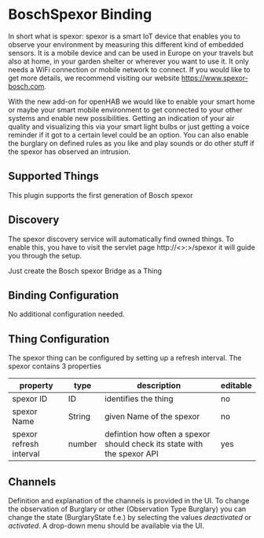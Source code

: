 # BoschSpexor Binding

In short what is spexor: 
spexor is a smart IoT device that enables you to observe your environment by measuring this different kind of embedded sensors. 
It is a mobile device and can be used in Europe on your travels but also at home, in your garden shelter or wherever you want to use it. 
It only needs a WiFi connection or mobile network to connect. 
If you would like to get more details, we recommend visiting our website https://www.spexor-bosch.com.

With the new add-on for openHAB we would like to enable your smart home or maybe your smart mobile environment to get connected to your other systems and enable new possibilities.
Getting an indication of your air quality and visualizing this via your smart light bulbs or just getting a voice reminder if it got to a certain level could be an option. You can also enable the burglary on defined rules as you like and play sounds or do other stuff if the spexor has observed an intrusion.

## Supported Things

This plugin supports the first generation of Bosch spexor

## Discovery

The spexor discovery service will automatically find owned things.
To enable this, you have to visit the servlet page http://<<yourOPENHAB>>:<yourOPENHABport>>/spexor it will guide you through the setup.

Just create the Bosch spexor Bridge as a Thing


## Binding Configuration

No additional configuration needed. 

## Thing Configuration

The spexor thing can be configured by setting up a refresh interval.
The spexor contains 3 properties

| property                  | type   | description                                                              | editable      |
|---------------------------|--------|--------------------------------------------------------------------------|---------------|
| spexor ID                 | ID     | identifies the thing                                                     | no            |
| spexor Name               | String | given Name of the spexor                                                 | no            |
| spexor refresh interval   | number | defintion how often a spexor should check its state with the spexor API  | yes           |
                                       

## Channels

Definition and explanation of the channels is provided in the UI.
To change the observation of Burglary or other (Observation Type Burglary) you can change the state (BurglaryState f.e.) by selecting the values *deactivated* or *activated*. 
A drop-down menu should be available via the UI.

